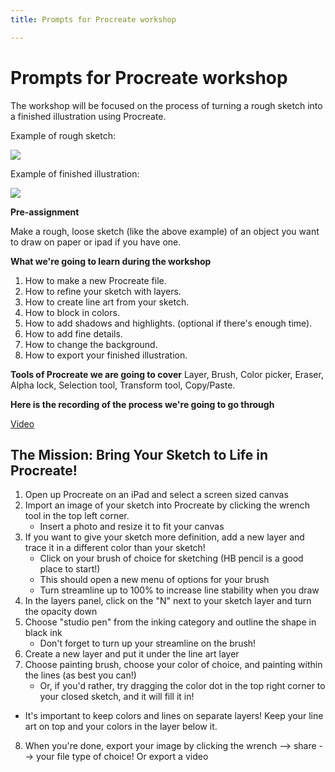 ```yaml
---
title: Prompts for Procreate workshop

---
```


# Prompts for Procreate workshop

The workshop will be focused on the process of turning a rough sketch into a finished illustration using Procreate.

Example of rough sketch:

![](https://i.imgur.com/5RTuHO5.jpg)

Example of finished illustration:

![](https://i.imgur.com/Fn0YG8P.jpg)


**Pre-assignment** 

Make a rough, loose sketch (like the above example) of an object you want to draw on paper or ipad if you have one.

**What we're going to learn during the workshop**

1. How to make a new Procreate file.
2. How to refine your sketch with layers.
4. How to create line art from your sketch.
5. How to block in colors.
6. How to add shadows and highlights. (optional if there's enough time).
7. How to add fine details.
8. How to change the background.
9. How to export your finished illustration.

**Tools of Procreate we are going to cover**
Layer, Brush, Color picker, Eraser, Alpha lock, Selection tool, Transform tool, Copy/Paste.

**Here is the recording of the process we're going to go through**

[Video](https://bokcenter.slack.com/files/U020GFXG534/F02L4LYCV7V/neuron_process.mp4)

## The Mission: Bring Your Sketch to Life in Procreate!
1. Open up Procreate on an iPad and select a screen sized canvas
2. Import an image of your sketch into Procreate by clicking the wrench tool in the top left corner. 
    * Insert a photo and resize it to fit your canvas
3. If you want to give your sketch more definition, add a new layer and trace it in a different color than your sketch!
    * Click on your brush of choice for sketching (HB pencil is a good place to start!)
    * This should open a new menu of options for your brush
    * Turn streamline up to 100% to increase line stability when you draw
4. In the layers panel, click on the "N" next to your sketch layer and turn the opacity down
5. Choose "studio pen" from the inking category and outline the shape in black ink
    * Don't forget to turn up your streamline on the brush!
6. Create a new layer and put it under the line art layer
7. Choose painting brush, choose your color of choice, and painting within the lines (as best you can!)
    * Or, if you'd rather, try dragging the color dot in the top right corner to your closed sketch, and it will fill it in!
* It's important to keep colors and lines on separate layers! Keep your line art on top and your colors in the layer below it.
8. When you're done, export your image by clicking the wrench --> share --> your file type of choice! Or export a video 